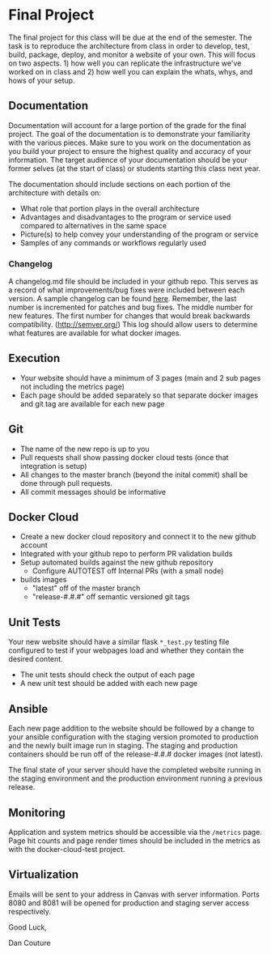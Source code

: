 # Final Project

The final project for this class will be due at the end of the 
semester.  The task is to reproduce the architecture from class
in order to develop, test, build, package, deploy, and monitor
a website of your own.  This will focus on two aspects.  1) 
how well you can replicate the infrastructure we've 
worked on in class and 2) how well you can
explain the whats, whys, and hows of your setup.

## Documentation

Documentation will account for a large portion of the grade for 
the final project. The goal of the documentation is to demonstrate 
your familiarity with the various pieces. Make sure to you 
work on the documentation as you build your project to ensure
the highest quality and accuracy of your information. The target audience of
your documentation should be your former selves (at the start
of class) or students starting this class next year.

The documentation should include sections on each
portion of the architecture with details on:

* What role that portion plays in the overall architecture
* Advantages and disadvantages to the program or service used compared to alternatives in the same space
* Picture(s) to help convey your understanding of the program or service
* Samples of any commands or workflows regularly used

### Changelog

A changelog.md file should be included in your github repo.  This serves as
a record of what improvements/bug fixes were included between
each version.  A sample changelog can be found [here](https://github.com/olivierlacan/keep-a-changelog/blob/master/CHANGELOG.md).
Remember, the last number is incremented for patches and bug fixes.
The middle number for new features.  The first number for changes
that would break backwards compatibility. (http://semver.org/)
This log should allow users to determine what features
are available for what docker images.

## Execution

* Your website should have a minimum of 3 pages (main and 2 sub pages not including the metrics page)
* Each page should be added separately so that separate docker images and git tag are available for each new page

## Git

* The name of the new repo is up to you
* Pull requests shall show passing docker cloud tests (once that integration is setup)
* All changes to the master branch (beyond the inital commit) shall be done
through pull requests.
* All commit messages should be informative

## Docker Cloud

* Create a new docker cloud repository and connect it to the new github account
* Integrated with your github repo to perform PR validation builds
* Setup automated builds against the new github repository
	* Configure AUTOTEST off Internal PRs (with a small node)
* builds images
	* "latest" off of the master branch
	* "release-#.#.#" off semantic versioned git tags

## Unit Tests

Your new website should have a similar flask `*_test.py` testing file
configured to test if your webpages load and whether they contain
the desired content.

* The unit tests should check the output of each page
* A new unit test should be added with each new page

## Ansible

Each new page addition to the website should be followed
by a change to your ansible configuration with
the staging version promoted to production and
the newly built image run in staging. The staging 
and production containers should be run off of
the release-#.#.# docker images (not latest).

The final state of your server should have the completed
website running in the staging environment and the
production environment running a previous release.

## Monitoring

Application and system metrics should be accessible
via the `/metrics` page.  Page hit counts and 
page render times should be included in the metrics
as with the docker-cloud-test project.

## Virtualization

Emails will be sent to your address in Canvas with 
server information.  Ports 8080 and 8081 will be
opened for production and staging server access
respectively.


Good Luck,

Dan Couture
